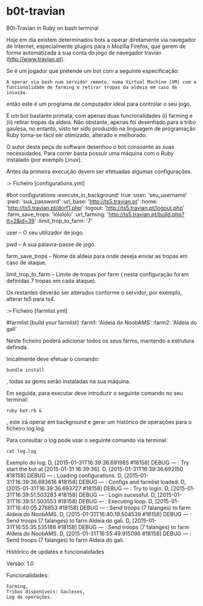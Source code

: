# b0t-travian
B0t-Travian in Ruby on bash terminal

Hoje em dia existem determinados bots a operar diretamente via navegador de Internet, especialmente plugins para o Mozilla Firefox, que gerem de forma automatizada a sua conta do jogo de navegador travian (http://www.travian.pt).

Se é um jogador que pretende um bot com a seguinte especificação:

    A operar via bash num servidor remoto, numa Virtual Machine (VM) com a funcionalidade de farming e retirar tropas da aldeia em caso de invasão.
    
então este é um programa de computador ideal para controlar o seu jogo.

É um bot bastante primata, com apenas duas funcionalidades (i) farming e (ii) retirar tropas da aldeia. Não obstante, apenas foi desenhado para a tribo gaulesa, no entanto, visto ter sido produzido na linguagem de programação Ruby torna-se fácil ser otimizado, alterado e melhorado.

O autor desta peça de software desenhou  o bot consoante as suas necessidades. Para correr basta possuir uma máquina com o Ruby instalado (por exemplo Linux).

Antes da primeira execução devem ser efetuadas algumas configurações.

:> Ficheiro [configurations.yml]

#bot configurations
:execute_in_background:   true
:user:                    'seu_username'
:pwd:                     'sua_password'
:url_base:                'http://ts5.travian.pt'
:home:                    'http://ts5.travian.pt/dorf1.php'
:logout:                  'http://ts5.travian.pt/logout.php'
:farm_save_trops:         'lolololo'
:url_farming:             'http://ts5.travian.pt/build.php?tt=2&id=39'
:limit_trop_to_farm:      '7'

user – O seu utilizador de jogo.

pwd – A sua palavra-passe de jogo.

farm_save_trops – Nome da aldeia para onde deseja enviar as tropas em caso de ataque.

limit_trop_to_farm – Limite de tropas por farm ( nesta configuração foram definidas 7 tropas em cada ataque).

Os restantes deverão ser alterados conforme o servidor, por exemplo, alterar ts5 para ts4.

:> Ficheiro [farmlist.yml]

#farmlist [build your farmlist]
:farm1:   'Aldeia do NoobAMS'
:farm2:   'Aldeia do gali'

Neste ficheiro poderá adicionar todos os seus farms, mantendo a estrutura definida.

Inicalmente deve efetuar o comando:

    bundle install

, todas as gems serão instaladas na sua máquina.

Em seguida, para executar deve introduzir o seguinte comando no seu terminal:

    ruby bot.rb &

, este irá operar em background e gerar um histórico de operações para o ficheiro log.log.

Para consultar o log pode usar o seguinte comando via terminal:

    cat log.log

Exemplo do log:
D, [2015-01-31T16:39:36.691985 #18158] DEBUG — : Try start the bot at [2015-01-31 16:39:36].
D, [2015-01-31T16:39:36.692150 #18158] DEBUG — : Loading configurations.
D, [2015-01-31T16:39:36.693616 #18158] DEBUG — :  Configs and farmlist loaded.
D, [2015-01-31T16:39:36.693727 #18158] DEBUG — :  Try to login.
D, [2015-01-31T16:39:51.503283 #18158] DEBUG — :  Login sucessful.
D, [2015-01-31T16:39:51.503553 #18158] DEBUG — :  Executing loop.
D, [2015-01-31T16:40:05.276853 #18158] DEBUG — :  Send troops (7 falanges) to farm Aldeia do NoobAMS.
D, [2015-01-31T16:40:19.504539 #18158] DEBUG — :  Send troops (7 falanges) to farm Aldeia do gali.
D, [2015-01-31T16:55:35.535188 #18158] DEBUG — : Send troops (7 falanges) to farm Aldeia do NoobAMS.
D, [2015-01-31T16:55:49.915096 #18158] DEBUG — :  Send troops (7 falanges) to farm Aldeia do gali.

Histórico de updates e funcionalidades

Versão: 1.0

Funcionalidades:

    Farming,
    Tribos disponíveis: Gauleses,
    Log de operações.


 
 
 
